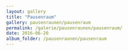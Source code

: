 ```yaml
---
layout: gallery
title: "Pausenraum"
gallery: pausenraunen/pausenraum
permalink: /galerie/pausenraunen/pausenraum/
date: 2016-06-20
album_folder: /pausenraunen/pausenraum
---
```

